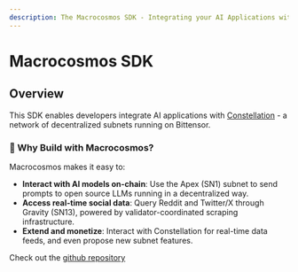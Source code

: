 ```yaml
---
description: The Macrocosmos SDK - Integrating your AI Applications with our Subnets
---
```


# Macrocosmos SDK

## Overview

This SDK enables developers integrate AI applications with [Constellation](https://app.macrocosmos.ai/mission-command) - a network of decentralized subnets running on Bittensor.&#x20;

### 🚀 Why Build with Macrocosmos?

Macrocosmos makes it easy to:

* **Interact with AI models on-chain**: Use the Apex (SN1) subnet to send prompts to open source LLMs running in a decentralized way.
* **Access real-time social data**: Query Reddit and Twitter/X through Gravity (SN13), powered by validator-coordinated scraping infrastructure.
* **Extend and monetize**: Interact with Constellation for real-time data feeds, and even propose new subnet features.



Check out the [github repository](https://github.com/macrocosm-os/macrocosmos-py?tab=readme-ov-file)

